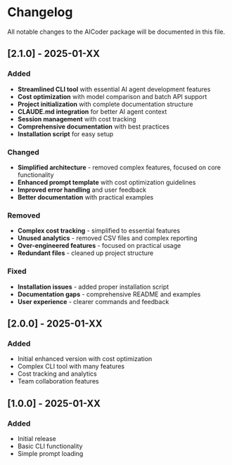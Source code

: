 # Changelog

All notable changes to the AICoder package will be documented in this file.

## [2.1.0] - 2025-01-XX

### Added
- **Streamlined CLI tool** with essential AI agent development features
- **Cost optimization** with model comparison and batch API support
- **Project initialization** with complete documentation structure
- **CLAUDE.md integration** for better AI agent context
- **Session management** with cost tracking
- **Comprehensive documentation** with best practices
- **Installation script** for easy setup

### Changed
- **Simplified architecture** - removed complex features, focused on core functionality
- **Enhanced prompt template** with cost optimization guidelines
- **Improved error handling** and user feedback
- **Better documentation** with practical examples

### Removed
- **Complex cost tracking** - simplified to essential features
- **Unused analytics** - removed CSV files and complex reporting
- **Over-engineered features** - focused on practical usage
- **Redundant files** - cleaned up project structure

### Fixed
- **Installation issues** - added proper installation script
- **Documentation gaps** - comprehensive README and examples
- **User experience** - clearer commands and feedback

## [2.0.0] - 2025-01-XX

### Added
- Initial enhanced version with cost optimization
- Complex CLI tool with many features
- Cost tracking and analytics
- Team collaboration features

## [1.0.0] - 2025-01-XX

### Added
- Initial release
- Basic CLI functionality
- Simple prompt loading 